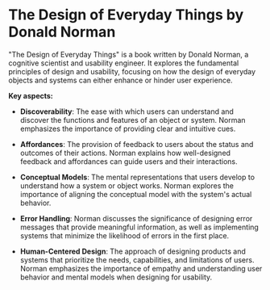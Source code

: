 # The Design of Everyday Things by Donald Norman

"The Design of Everyday Things" is a book written by Donald Norman, a cognitive scientist and usability engineer. It explores the fundamental principles of design and usability, focusing on how the design of everyday objects and systems can either enhance or hinder user experience.

**Key aspects:**

* **Discoverability**: The ease with which users can understand and discover the functions and features of an object or system. Norman emphasizes the importance of providing clear and intuitive cues.

* **Affordances**: The provision of feedback to users about the status and outcomes of their actions. Norman explains how well-designed feedback and affordances can guide users and their interactions.

* **Conceptual Models**: The mental representations that users develop to understand how a system or object works. Norman explores the importance of aligning the conceptual model with the system's actual behavior.

* **Error Handling**: Norman discusses the significance of designing error messages that provide meaningful information, as well as implementing systems that minimize the likelihood of errors in the first place.

* **Human-Centered Design**: The approach of designing products and systems that prioritize the needs, capabilities, and limitations of users. Norman emphasizes the importance of empathy and understanding user behavior and mental models when designing for usability.
